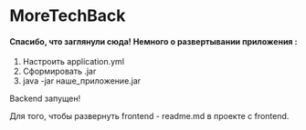 # MoreTechBack
<div>

#### Спасибо, что заглянули сюда! Немного о развертывании приложения :
<ol>
<li>Настроить application.yml </li>
<li>Сформировать .jar </li>
<li> java -jar наше_приложение.jar</li>
</ol>
Backend запущен!

Для того, чтобы развернуть frontend - readme.md в проекте с frontend.

</div>
